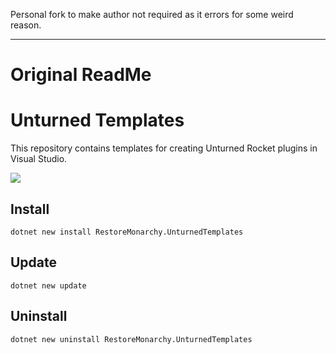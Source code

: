 Personal fork to make author not required as it errors for some weird reason.

---
# Original ReadMe
# Unturned Templates
This repository contains templates for creating Unturned Rocket plugins in Visual Studio.  

![](preview.png)

## Install
```
dotnet new install RestoreMonarchy.UnturnedTemplates
```

## Update
```
dotnet new update
```

## Uninstall
```
dotnet new uninstall RestoreMonarchy.UnturnedTemplates
```
